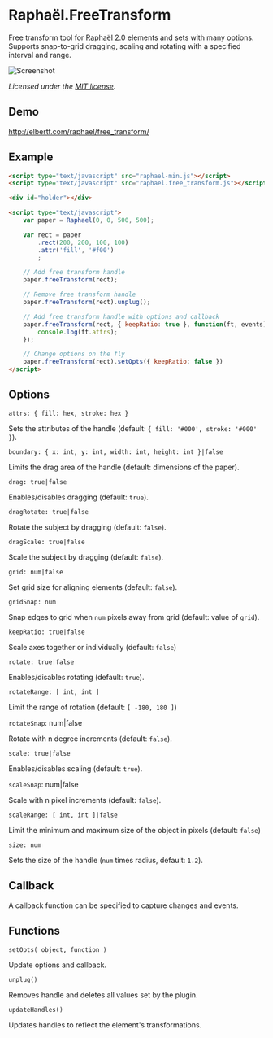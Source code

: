 Raphaël.FreeTransform
====================

  Free transform tool for [Raphaël 2.0](http://raphaeljs.com/) elements and sets with many options. Supports snap-to-grid dragging, scaling and rotating with a specified interval and range.

  ![Screenshot](https://github.com/ElbertF/Raphael.FreeTransform/raw/master/screenshot.png)

  *Licensed under the [MIT license](http://www.opensource.org/licenses/mit-license.php).*

Demo
----

  http://elbertf.com/raphael/free_transform/

Example
-------

```html
<script type="text/javascript" src="raphael-min.js"></script>
<script type="text/javascript" src="raphael.free_transform.js"></script>

<div id="holder"></div>

<script type="text/javascript">
	var paper = Raphael(0, 0, 500, 500);

	var rect = paper
		.rect(200, 200, 100, 100)
		.attr('fill', '#f00')
		;

	// Add free transform handle
	paper.freeTransform(rect);

	// Remove free transform handle
	paper.freeTransform(rect).unplug();

	// Add free transform handle with options and callback
	paper.freeTransform(rect, { keepRatio: true }, function(ft, events) {
		console.log(ft.attrs);
	});

	// Change options on the fly
	paper.freeTransform(rect).setOpts({ keepRatio: false })
</script>
```

Options
-------

`attrs: { fill: hex, stroke: hex }`

Sets the attributes of the handle (default: `{ fill: '#000', stroke: '#000' }`).

`boundary: { x: int, y: int, width: int, height: int }|false`

Limits the drag area of the handle (default: dimensions of the paper).

`drag: true|false`

Enables/disables dragging (default: `true`).

`dragRotate: true|false`

Rotate the subject by dragging (default: `false`).

`dragScale: true|false`

Scale the subject by dragging (default: `false`).

`grid: num|false`

Set grid size for aligning elements (default: `false`).

`gridSnap: num`

Snap edges to grid when `num` pixels away from grid (default: value of `grid`).

`keepRatio: true|false`

Scale axes together or individually (default: `false`)

`rotate: true|false`

Enables/disables rotating (default: `true`).

`rotateRange: [ int, int ]`

Limit the range of rotation (default: `[ -180, 180 ]`)

`rotateSnap`: num|false

Rotate with n degree increments (default: `false`).

`scale: true|false`

Enables/disables scaling (default: `true`).

`scaleSnap`: num|false

Scale with n pixel increments (default: `false`).

`scaleRange: [ int, int ]|false`

Limit the minimum and maximum size of the object in pixels (default: `false`)

`size: num`

Sets the size of the handle (`num` times radius, default: `1.2`).


Callback
--------

A callback function can be specified to capture changes and events.


Functions
---------

`setOpts( object, function )`

Update options and callback.

`unplug()`

Removes handle and deletes all values set by the plugin.

`updateHandles()`

Updates handles to reflect the element's transformations.
